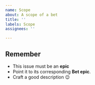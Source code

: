 ```yaml
---
name: Scope
about: A scope of a bet
title: ''
labels: Scope
assignees: ''

---
```


## Remember

* This issue must be an **epic**
* Point it to its corresponding **Bet epic**.
* Craft a good description :wink:
